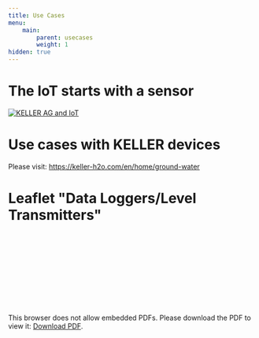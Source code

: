 ```yaml
---
title: Use Cases
menu:
    main:
        parent: usecases
        weight: 1
hidden: true
---
```

# The IoT starts with a sensor
[![KELLER AG and IoT](http://img.youtube.com/vi/hbfnBRteBYM/0.jpg)](http://www.youtube.com/watch?v=hbfnBRteBYM)

# Use cases with KELLER devices
Please visit: https://keller-h2o.com/en/home/ground-water

# Leaflet "Data Loggers/Level Transmitters"
<object data="http://www.keller-druck.ch/picts/pdf/engl/leaflet_level_e.pdf" type="application/pdf" width="700px" height="700px">
    <embed src="http://www.keller-druck.ch/picts/pdf/engl/leaflet_level_e.pdf">
        <p>This browser does not allow embedded PDFs. Please download the PDF to view it: <a href="http://www.keller-druck.ch/picts/pdf/engl/leaflet_level_e.pdf">Download PDF</a>.</p>
    </embed>
</object>